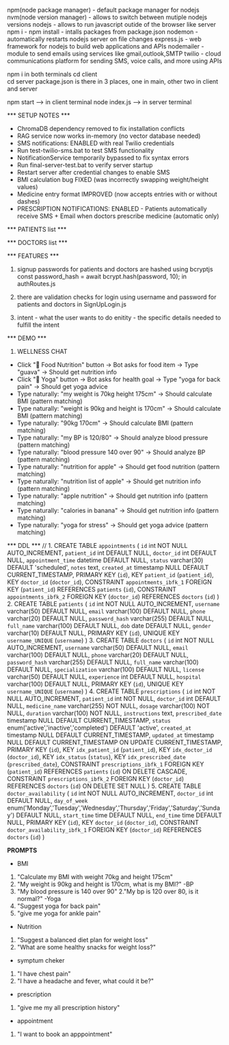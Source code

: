 npm(node package manager) - default package manager for nodejs
nvm(node version manager) - allows to switch between mutiple nodejs versions
nodejs - allows to run javascript outide of the browser like server
npm i - npm install - intalls packages from package.json
nodemon - automatically restarts nodejs server on file changes
express.js - web framework for nodejs to build web applications and APIs
nodemailer - module to send emails using services like gmail,outlook,SMTP
twilio - cloud communications platform for sending SMS, voice calls, and more using APIs

npm i in both terminals
cd client   
cd server 
package.json is there in 3 places, one in main, other two in client and server

npm start --> in client terminal
node index.js --> in server terminal

*** SETUP NOTES ***
- ChromaDB dependency removed to fix installation conflicts
- RAG service now works in-memory (no vector database needed)
- SMS notifications: ENABLED with real Twilio credentials
- Run test-twilio-sms.bat to test SMS functionality
- NotificationService temporarily bypassed to fix syntax errors
- Run final-server-test.bat to verify server startup
- Restart server after credential changes to enable SMS
- BMI calculation bug FIXED (was incorrectly swapping weight/height values)
- Medicine entry format IMPROVED (now accepts entries with or without dashes)
- PRESCRIPTION NOTIFICATIONS: ENABLED - Patients automatically receive SMS + Email when doctors prescribe medicine (automatic only)


*** PATIENTS list ***


*** DOCTORS list ***


*** FEATURES ***

1. signup passwords for patients and doctors are hashed using bcryptjs
const password_hash = await bcrypt.hash(password, 10); in authRoutes.js

2. there are validation checks for login using username and password for patients and doctors in SignUpLogin.js

3. intent - what the user wants to do
   enitity - the specific details needed to fulfill the intent

*** DEMO ***
1. WELLNESS CHAT
- Click "🍎 Food Nutrition" button → Bot asks for food item → Type "guava" → Should get nutrition info
- Click "🧘 Yoga" button → Bot asks for health goal → Type "yoga for back pain" → Should get yoga advice
- Type naturally: "my weight is 70kg height 175cm" → Should calculate BMI (pattern matching)
- Type naturally: "weight is 90kg and height is 170cm" → Should calculate BMI (pattern matching)
- Type naturally: "90kg 170cm" → Should calculate BMI (pattern matching)
- Type naturally: "my BP is 120/80" → Should analyze blood pressure (pattern matching)
- Type naturally: "blood pressure 140 over 90" → Should analyze BP (pattern matching)
- Type naturally: "nutrition for apple" → Should get food nutrition (pattern matching)
- Type naturally: "nutrition list of apple" → Should get nutrition info (pattern matching)
- Type naturally: "apple nutrition" → Should get nutrition info (pattern matching)
- Type naturally: "calories in banana" → Should get nutrition info (pattern matching)
- Type naturally: "yoga for stress" → Should get yoga advice (pattern matching) 

*** DDL ***
//
1. 
CREATE TABLE `appointments` (
  `id` int NOT NULL AUTO_INCREMENT,
  `patient_id` int DEFAULT NULL,
  `doctor_id` int DEFAULT NULL,
  `appointment_time` datetime DEFAULT NULL,
  `status` varchar(30) DEFAULT 'scheduled',
  `notes` text,
  `created_at` timestamp NULL DEFAULT CURRENT_TIMESTAMP,
  PRIMARY KEY (`id`),
  KEY `patient_id` (`patient_id`),
  KEY `doctor_id` (`doctor_id`),
  CONSTRAINT `appointments_ibfk_1` FOREIGN KEY (`patient_id`) REFERENCES `patients` (`id`),
  CONSTRAINT `appointments_ibfk_2` FOREIGN KEY (`doctor_id`) REFERENCES `doctors` (`id`)
)
2.
CREATE TABLE `patients` ( 
  `id` int NOT NULL AUTO_INCREMENT,
  `username` varchar(50) DEFAULT NULL,
  `email` varchar(100) DEFAULT NULL,
  `phone` varchar(20) DEFAULT NULL,
  `password_hash` varchar(255) DEFAULT NULL,
  `full_name` varchar(100) DEFAULT NULL,
  `dob` date DEFAULT NULL,
  `gender` varchar(10) DEFAULT NULL,
  PRIMARY KEY (`id`),
  UNIQUE KEY `username_UNIQUE` (`username`)
)
3.
CREATE TABLE `doctors` (
 `id` int NOT NULL AUTO_INCREMENT,
  `username` varchar(50) DEFAULT NULL,
  `email` varchar(100) DEFAULT NULL,
  `phone` varchar(20) DEFAULT NULL,
  `password_hash` varchar(255) DEFAULT NULL,
  `full_name` varchar(100) DEFAULT NULL,
  `specialization` varchar(100) DEFAULT NULL,
  `license` varchar(50) DEFAULT NULL,
  `experience` int DEFAULT NULL,
  `hospital` varchar(100) DEFAULT NULL,
  PRIMARY KEY (`id`),
  UNIQUE KEY `username_UNIQUE` (`username`)
)
4.
CREATE TABLE `prescriptions` (
  `id` int NOT NULL AUTO_INCREMENT,
  `patient_id` int NOT NULL,
  `doctor_id` int DEFAULT NULL,
  `medicine_name` varchar(255) NOT NULL,
  `dosage` varchar(100) NOT NULL,
  `duration` varchar(100) NOT NULL,
  `instructions` text,
  `prescribed_date` timestamp NULL DEFAULT CURRENT_TIMESTAMP,
  `status` enum('active','inactive','completed') DEFAULT 'active',
  `created_at` timestamp NULL DEFAULT CURRENT_TIMESTAMP,
  `updated_at` timestamp NULL DEFAULT CURRENT_TIMESTAMP ON UPDATE CURRENT_TIMESTAMP,
  PRIMARY KEY (`id`),
  KEY `idx_patient_id` (`patient_id`),
  KEY `idx_doctor_id` (`doctor_id`),
  KEY `idx_status` (`status`),
  KEY `idx_prescribed_date` (`prescribed_date`),
  CONSTRAINT `prescriptions_ibfk_1` FOREIGN KEY (`patient_id`) REFERENCES `patients` (`id`) ON DELETE CASCADE,
  CONSTRAINT `prescriptions_ibfk_2` FOREIGN KEY (`doctor_id`) REFERENCES `doctors` (`id`) ON DELETE SET NULL
)
5.
CREATE TABLE `doctor_availability` (
  `id` int NOT NULL AUTO_INCREMENT,
  `doctor_id` int DEFAULT NULL,
  `day_of_week` enum('Monday','Tuesday','Wednesday','Thursday','Friday','Saturday','Sunday') DEFAULT NULL,
  `start_time` time DEFAULT NULL,
  `end_time` time DEFAULT NULL,
  PRIMARY KEY (`id`),
  KEY `doctor_id` (`doctor_id`),
  CONSTRAINT `doctor_availability_ibfk_1` FOREIGN KEY (`doctor_id`) REFERENCES `doctors` (`id`)
)


**PROMPTS**
- BMI
1. "Calculate my BMI with weight 70kg and height 175cm"
2. "My weight is 90kg and height is 170cm, what is my BMI?" 
-BP
1. "My blood pressure is 140 over 90"
2."My bp is 120 over 80, is it normal?"
-Yoga
1. "Suggest yoga for back pain"
2. "give me yoga for ankle pain"
- Nutrition
1. "Suggest a balanced diet plan for weight loss"
2. "What are some healthy snacks for weight loss?"
- symptum cheker
1. "I have chest pain"
2. "I have a headache and fever, what could it be?"
- prescription
1. "give me my all prescription history"
- appointment
1. "I want to book an apppointment"
